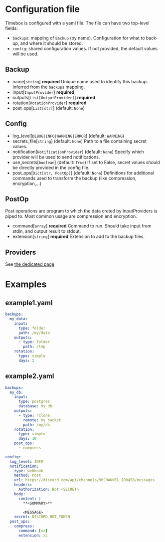 # Configuration file

Timebox is configured with a yaml file. The file can have two top-level fields:
- `backups`: mapping of `Backup` (by name). Configuration for what to back-up, and where it should be stored.
- `config`: shared configuration values. If not provided, the default values will be used.

## Backup


- name[`string`] **required** 
  Unique name used to identify this backup. Inferred from the `backups` mapping.
- input[`InputProvider`] **required** 
- outputs[`List[OutputProvider]`] **required** 
- rotation[`RotationProvider`] **required** 
- post_ops[`List[str]`] (default: `None`) 

## Config


- log_level[`DEBUG|INFO|WARNING|ERROR`] (default: `WARNING`) 
- secrets_file[`string`] (default: `None`) 
  Path to a file containing secret values.
- notification[`NotificationProvider`] (default: `None`) 
  Specify which provider will be used to send notifications.
- use_secrets[`boolean`] (default: `True`) 
  If set to False, secret values should be directly provided in the config file.
- post_ops[`Dict[str, PostOp]`] (default: `None`) 
  Definitions for additional commands used to transform the backup (like compression, encryption,...)

## PostOp

Post operations are program to which the data creted by InputProviders is piped to. Most common usage are compression and encryption.


- command[`array`] **required** 
  Command to run. Should take input from stdin, and output result to stdout.
- extension[`string`] **required** 
  Extension to add to the backup files.


## Providers 

See [the dedicated page](/docs/providers.md)

# Examples


## example1.yaml

```yaml
backups:
  my_data:
    input:
      type: folder
      path: /my/data
    outputs:
      - type: folder
        path: /tmp
    rotation:
      type: simple
      days: 2

```

## example2.yaml

```yaml
backups:
  my_db:
    input:
      type: postgres
      database: my_db
    outputs:
      - type: rclone
        remote: my_bucket
        path: /my/db
    rotation:
      type: simple
      days: 10
    post_ops:
      - compress

config:
  log_level: INFO
  notification:
    type: webhook
    method: Post
    url: https://discord.com/api/channels/90CHANNEL_ID0458/messages
    headers:
      Authorization: Bot <SECRET>
    body:
      content: |
        **<SUMMARY>**

        <MESSAGE>
    secret: DISCORD_BOT_TOKEN
  post_ops:
    compress:
      command: [xz]
      extension: xz


```
